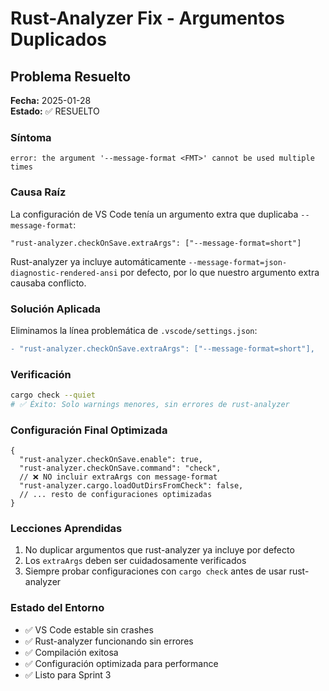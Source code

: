 # Rust-Analyzer Fix - Argumentos Duplicados

## Problema Resuelto
**Fecha:** 2025-01-28  
**Estado:** ✅ RESUELTO

### Síntoma
```
error: the argument '--message-format <FMT>' cannot be used multiple times
```

### Causa Raíz
La configuración de VS Code tenía un argumento extra que duplicaba `--message-format`:
```jsonc
"rust-analyzer.checkOnSave.extraArgs": ["--message-format=short"]
```

Rust-analyzer ya incluye automáticamente `--message-format=json-diagnostic-rendered-ansi` por defecto, por lo que nuestro argumento extra causaba conflicto.

### Solución Aplicada
Eliminamos la línea problemática de `.vscode/settings.json`:
```diff
- "rust-analyzer.checkOnSave.extraArgs": ["--message-format=short"],
```

### Verificación
```bash
cargo check --quiet
# ✅ Éxito: Solo warnings menores, sin errores de rust-analyzer
```

### Configuración Final Optimizada
```jsonc
{
  "rust-analyzer.checkOnSave.enable": true,
  "rust-analyzer.checkOnSave.command": "check",
  // ❌ NO incluir extraArgs con message-format
  "rust-analyzer.cargo.loadOutDirsFromCheck": false,
  // ... resto de configuraciones optimizadas
}
```

### Lecciones Aprendidas
1. No duplicar argumentos que rust-analyzer ya incluye por defecto
2. Los `extraArgs` deben ser cuidadosamente verificados
3. Siempre probar configuraciones con `cargo check` antes de usar rust-analyzer

### Estado del Entorno
- ✅ VS Code estable sin crashes
- ✅ Rust-analyzer funcionando sin errores
- ✅ Compilación exitosa
- ✅ Configuración optimizada para performance
- ✅ Listo para Sprint 3
